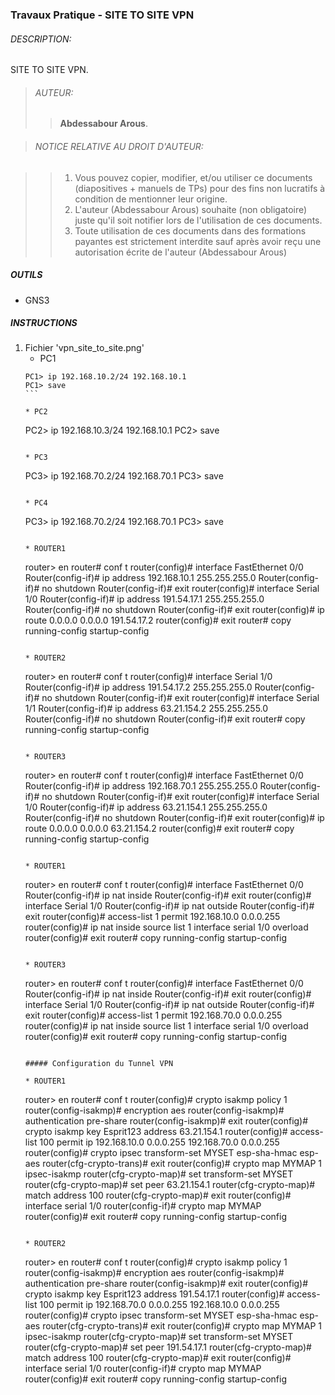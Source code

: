 ### Travaux Pratique - SITE TO SITE VPN

###### DESCRIPTION:
SITE TO SITE VPN.

> ###### AUTEUR:
> > **Abdessabour Arous**.


> ###### NOTICE RELATIVE AU DROIT D'AUTEUR:

> >  1. Vous pouvez copier, modifier, et/ou utiliser ce documents (diapositives + manuels de TPs) pour des fins non lucratifs à condition de mentionner leur origine.
> >  2. L'auteur (Abdessabour Arous) souhaite (non obligatoire) juste qu'il soit notifier lors de l'utilisation de ces documents.
> >  3. Toute utilisation de ces documents dans des formations payantes est strictement interdite sauf après avoir reçu une autorisation écrite de l'auteur (Abdessabour Arous)


##### OUTILS
- GNS3

##### INSTRUCTIONS
1. Fichier 'vpn_site_to_site.png'
	* PC1
	````
	PC1> ip 192.168.10.2/24 192.168.10.1
	PC1> save
	```
	
	* PC2
	````
	PC2> ip 192.168.10.3/24 192.168.10.1
	PC2> save
	```
	
	* PC3
	````
	PC3> ip 192.168.70.2/24 192.168.70.1
	PC3> save
	```
	
	* PC4
	````
	PC3> ip 192.168.70.2/24 192.168.70.1
	PC3> save
	```
	
	* ROUTER1
	````
	router> en
	router# conf t
	router(config)# interface FastEthernet 0/0
	Router(config-if)# ip address 192.168.10.1 255.255.255.0
	Router(config-if)# no shutdown
	Router(config-if)# exit
	router(config)# interface Serial 1/0
	Router(config-if)# ip address 191.54.17.1 255.255.255.0
	Router(config-if)# no shutdown
	Router(config-if)# exit
	router(config)# ip route 0.0.0.0 0.0.0.0 191.54.17.2
	router(config)# exit
	router# copy running-config startup-config
	```
	
	* ROUTER2
	````
	router> en
	router# conf t
	router(config)# interface Serial 1/0
	Router(config-if)# ip address 191.54.17.2 255.255.255.0
	Router(config-if)# no shutdown
	Router(config-if)# exit
	router(config)# interface Serial 1/1
	Router(config-if)# ip address 63.21.154.2 255.255.255.0
	Router(config-if)# no shutdown
	Router(config-if)# exit
	router# copy running-config startup-config
	```
	
	* ROUTER3
	````
	router> en
	router# conf t
	router(config)# interface FastEthernet 0/0
	Router(config-if)# ip address 192.168.70.1 255.255.255.0
	Router(config-if)# no shutdown
	Router(config-if)# exit
	router(config)# interface Serial 1/0
	Router(config-if)# ip address 63.21.154.1 255.255.255.0
	Router(config-if)# no shutdown
	Router(config-if)# exit
	router(config)# ip route 0.0.0.0 0.0.0.0 63.21.154.2
	router(config)# exit
	router# copy running-config startup-config
	```
	
	* ROUTER1
	````
	router> en
	router# conf t
	router(config)# interface FastEthernet 0/0
	Router(config-if)# ip nat inside
	Router(config-if)# exit
	router(config)# interface Serial 1/0
	Router(config-if)# ip nat outside
	Router(config-if)# exit
	router(config)# access-list 1 permit 192.168.10.0 0.0.0.255
	router(config)# ip nat inside source list 1 interface serial 1/0 overload 
	router(config)# exit
	router# copy running-config startup-config
	```
	
	* ROUTER3
	````
	router> en
	router# conf t
	router(config)# interface FastEthernet 0/0
	Router(config-if)# ip nat inside
	Router(config-if)# exit
	router(config)# interface Serial 1/0
	Router(config-if)# ip nat outside
	Router(config-if)# exit
	router(config)# access-list 1 permit 192.168.70.0 0.0.0.255
	router(config)# ip nat inside source list 1 interface serial 1/0 overload 
	router(config)# exit
	router# copy running-config startup-config
	```
	
	##### Configuration du Tunnel VPN
	
	* ROUTER1
	````
	router> en
	router# conf t
	router(config)# crypto isakmp policy 1
	router(config-isakmp)# encryption aes
	router(config-isakmp)# authentication pre-share
	router(config-isakmp)# exit
	router(config)# crypto isakmp key Esprit123 address 63.21.154.1
	router(config)# access-list 100 permit ip 192.168.10.0 0.0.0.255 192.168.70.0 0.0.0.255
	router(config)# crypto ipsec transform-set MYSET esp-sha-hmac esp-aes
	router(cfg-crypto-trans)# exit
	router(config)# crypto map MYMAP 1 ipsec-isakmp
	router(cfg-crypto-map)# set transform-set MYSET
	router(cfg-crypto-map)# set peer 63.21.154.1
	router(cfg-crypto-map)# match address 100
	router(cfg-crypto-map)# exit
	router(config)# interface serial 1/0
	router(config-if)# crypto map MYMAP
	router(config)# exit
	router# copy running-config startup-config
	```
	
	* ROUTER2
	````
	router> en
	router# conf t
	router(config)# crypto isakmp policy 1
	router(config-isakmp)# encryption aes
	router(config-isakmp)# authentication pre-share
	router(config-isakmp)# exit
	router(config)# crypto isakmp key Esprit123 address 191.54.17.1
	router(config)# access-list 100 permit ip 192.168.70.0 0.0.0.255 192.168.10.0 0.0.0.255
	router(config)# crypto ipsec transform-set MYSET esp-sha-hmac esp-aes
	router(cfg-crypto-trans)# exit
	router(config)# crypto map MYMAP 1 ipsec-isakmp
	router(cfg-crypto-map)# set transform-set MYSET
	router(cfg-crypto-map)# set peer 191.54.17.1
	router(cfg-crypto-map)# match address 100
	router(cfg-crypto-map)# exit
	router(config)# interface serial 1/0
	router(config-if)# crypto map MYMAP
	router(config)# exit
	router# copy running-config startup-config
	```
